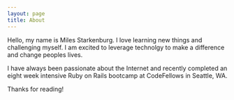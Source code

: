 ```yaml
---
layout: page
title: About
---
```


<p class="message">

Hello, my name is Miles Starkenburg.  I love learning new things and challenging myself.  I am excited to leverage technolgy to make a difference and change peoples lives.

I have always been passionate about the Internet and recently completed an eight week intensive Ruby on Rails bootcamp at CodeFellows in Seattle, WA.
</p>

Thanks for reading!
